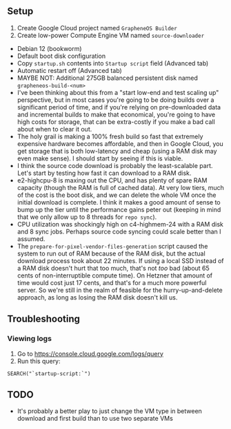 ## Setup

1. Create Google Cloud project named `GrapheneOS Builder`
2. Create low-power Compute Engine VM named `source-downloader`
  * Debian 12 (bookworm)
  * Default boot disk configuration
  * Copy `startup.sh` contents into `Startup script` field (Advanced tab)
  * Automatic restart off (Advanced tab)
  * MAYBE NOT: Additional 275GB balanced persistent disk named `grapheneos-build-<num>`
  * I've been thinking about this from a "start low-end and test scaling up"
    perspective, but in most cases you're going to be doing builds over a
    significant period of time, and if you're relying on pre-downloaded data
    and incremental builds to make that economical, you're going to have high
    costs for storage, that can be extra-costly if you make a bad call about
    when to clear it out.
  * The holy grail is making a 100% fresh build so fast that extremely
    expensive hardware becomes affordable, and then in Google Cloud, you get
    storage that is both low-latency and cheap (using a RAM disk may even make
    sense). I should start by seeing if this is viable.
  * I think the source code download is probably the least-scalable part. Let's
    start by testing how fast it can download to a RAM disk.
  * e2-highcpu-8 is maxing out the CPU, and has plenty of spare RAM capacity
    (though the RAM is full of cached data). At very low tiers, much of the
    cost is the boot disk, and we can delete the whole VM once the initial
    download is complete. I think it makes a good amount of sense to bump
    up the tier until the performance gains peter out (keeping in mind that
    we only allow up to 8 threads for `repo sync`).
  * CPU utilization was shockingly high on c4-highmem-24 with a RAM disk and 8 sync jobs.
  	Perhaps source code syncing could scale better than I assumed.
  * The `prepare-for-pixel-vendor-files-generation` script caused the system to run out of RAM because of the RAM disk,
    but the actual download process took about 22 minutes. If using a local SSD instead of a RAM disk doesn't hurt that too
    much, that's not _too_ bad (about 65 cents of non-interruptible compute time). On Hetzner that amount of  time would cost
    just 17 cents, and that's for a much more powerful server. So we're still in the realm of feasible for the hurry-up-and-delete
    approach, as long as losing the RAM disk doesn't kill us.

## Troubleshooting

### Viewing logs

1. Go to https://console.cloud.google.com/logs/query
2. Run this query:
```
SEARCH("`startup-script:`")
```

## TODO

* It's probably a better play to just change the VM type in between download and first build
  than to use two separate VMs
